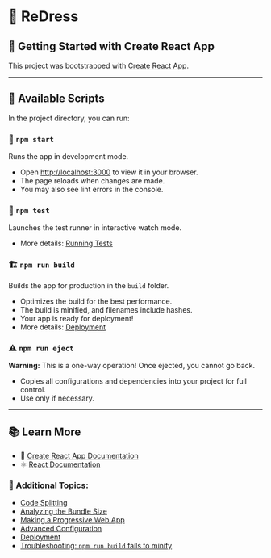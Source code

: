# 👗 ReDress

## 📌 Getting Started with Create React App

This project was bootstrapped with [Create React App](https://github.com/facebook/create-react-app).

---

## 🚀 Available Scripts

In the project directory, you can run:

### 🎯 `npm start`
Runs the app in development mode. 
- Open [http://localhost:3000](http://localhost:3000) to view it in your browser.
- The page reloads when changes are made.
- You may also see lint errors in the console.

### 🧪 `npm test`
Launches the test runner in interactive watch mode.
- More details: [Running Tests](https://facebook.github.io/create-react-app/docs/running-tests)

### 🏗️ `npm run build`
Builds the app for production in the `build` folder.
- Optimizes the build for the best performance.
- The build is minified, and filenames include hashes.
- Your app is ready for deployment!
- More details: [Deployment](https://facebook.github.io/create-react-app/docs/deployment)

### ⚠️ `npm run eject`
**Warning:** This is a one-way operation! Once ejected, you cannot go back.
- Copies all configurations and dependencies into your project for full control.
- Use only if necessary.

---

## 📚 Learn More
- 📖 [Create React App Documentation](https://facebook.github.io/create-react-app/docs/getting-started)
- ⚛️ [React Documentation](https://reactjs.org/)

### 📌 Additional Topics:
- [Code Splitting](https://facebook.github.io/create-react-app/docs/code-splitting)
- [Analyzing the Bundle Size](https://facebook.github.io/create-react-app/docs/analyzing-the-bundle-size)
- [Making a Progressive Web App](https://facebook.github.io/create-react-app/docs/making-a-progressive-web-app)
- [Advanced Configuration](https://facebook.github.io/create-react-app/docs/advanced-configuration)
- [Deployment](https://facebook.github.io/create-react-app/docs/deployment)
- [Troubleshooting: `npm run build` fails to minify](https://facebook.github.io/create-react-app/docs/troubleshooting#npm-run-build-fails-to-minify)
